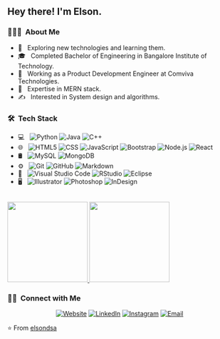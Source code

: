 <h2> Hey there! I'm Elson.</h2>

<h3> 👨🏻‍💻 &nbsp;About Me </h3>

- 🤔 &nbsp; Exploring new technologies and learning them.
- 🎓 &nbsp; Completed Bachelor of Engineering in Bangalore Institute of Technology.
- 💼 &nbsp; Working as a Product Development Engineer at Comviva Technologies.
- 🌱 &nbsp; Expertise in MERN stack.
- ✍️ &nbsp; Interested in System design and algorithms.

<h3> 🛠 &nbsp;Tech Stack</h3>

- 💻 &nbsp;
  ![Python](https://img.shields.io/badge/-Python-333333?style=flat&logo=python)
  ![Java](https://img.shields.io/badge/-Java-333333?style=flat&logo=Java&logoColor=007396)
  ![C++](https://img.shields.io/badge/-C++-333333?style=flat&logo=C%2B%2B&logoColor=00599C)
- 🌐 &nbsp;
  ![HTML5](https://img.shields.io/badge/-HTML5-333333?style=flat&logo=HTML5)
  ![CSS](https://img.shields.io/badge/-CSS-333333?style=flat&logo=CSS3&logoColor=1572B6)
  ![JavaScript](https://img.shields.io/badge/-JavaScript-333333?style=flat&logo=javascript)
  ![Bootstrap](https://img.shields.io/badge/-Bootstrap-333333?style=flat&logo=bootstrap&logoColor=563D7C)
  ![Node.js](https://img.shields.io/badge/-Node.js-333333?style=flat&logo=node.js)
  ![React](https://img.shields.io/badge/-React-333333?style=flat&logo=react)
- 🛢 &nbsp;
  ![MySQL](https://img.shields.io/badge/-MySQL-333333?style=flat&logo=mysql)
  ![MongoDB](https://img.shields.io/badge/-MongoDB-333333?style=flat&logo=mongodb)
- ⚙️ &nbsp;
  ![Git](https://img.shields.io/badge/-Git-333333?style=flat&logo=git)
  ![GitHub](https://img.shields.io/badge/-GitHub-333333?style=flat&logo=github)
  ![Markdown](https://img.shields.io/badge/-Markdown-333333?style=flat&logo=markdown)
- 🔧 &nbsp;
  ![Visual Studio Code](https://img.shields.io/badge/-Visual%20Studio%20Code-333333?style=flat&logo=visual-studio-code&logoColor=007ACC)
  ![RStudio](https://img.shields.io/badge/-RStudio-333333?style=flat&logo=rstudio)
  ![Eclipse](https://img.shields.io/badge/-Eclipse-333333?style=flat&logo=eclipse-ide&logoColor=2C2255)
- 🖥 &nbsp;
  ![Illustrator](https://img.shields.io/badge/-Illustrator-333333?style=flat&logo=adobe-illustrator)
  ![Photoshop](https://img.shields.io/badge/-Photoshop-333333?style=flat&logo=adobe-photoshop)
  ![InDesign](https://img.shields.io/badge/-InDesign-333333?style=flat&logo=adobe-indesign)

<br/>

<a href="https://github.com/AVS1508">
  <img height="180em" src="https://github-readme-stats.vercel.app/api?username=elsondsa&theme=buefy&show_icons=true" />
  <img height="180em" src="https://github-readme-stats.vercel.app/api/top-langs/?username=elsondsa&theme=buefy&layout=compact" />
</a>

<br/>

<h3> 🤝🏻 &nbsp;Connect with Me </h3>

<p align="center">
<a href="https://growsmart12.blogspot.in"><img alt="Website" src="https://img.shields.io/badge/Website-growsmar12.blogspot.in-blue?style=flat-square&logo=google-chrome"></a>
<a href="https://www.linkedin.com/in/elsondsa/"><img alt="LinkedIn" src="https://img.shields.io/badge/LinkedIn-Elson%20DSa-blue?style=flat-square&logo=linkedin"></a>
<a href="https://www.instagram.com/elsondsa/"><img alt="Instagram" src="https://img.shields.io/badge/Instagram-elsondsa-blue?style=flat-square&logo=instagram"></a>
<a href="mailto:elsondsa98@gmail.com"><img alt="Email" src="https://img.shields.io/badge/Email-elsondsa98@gmail.com-blue?style=flat-square&logo=gmail"></a>
</p>

⭐️ From [elsondsa](https://github.com/elsondsa)
